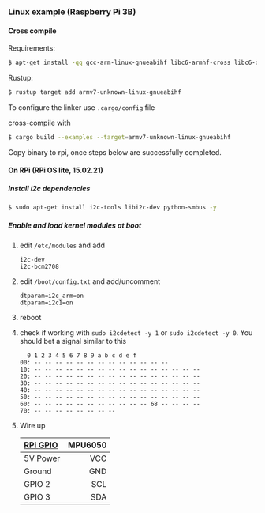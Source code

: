 ### Linux example (Raspberry Pi 3B)

#### Cross compile
Requirements: 
```bash
$ apt-get install -qq gcc-arm-linux-gnueabihf libc6-armhf-cross libc6-dev-armhf-cross
```

Rustup:
```bash
$ rustup target add armv7-unknown-linux-gnueabihf
```
To configure the linker use `.cargo/config` file

cross-compile with 
```bash
$ cargo build --examples --target=armv7-unknown-linux-gnueabihf
```
Copy binary to rpi, once steps below are successfully completed.

#### On RPi (RPi OS lite, 15.02.21)

##### Install i2c dependencies
```bash
$ sudo apt-get install i2c-tools libi2c-dev python-smbus -y
```

##### Enable and load kernel modules at boot
1. edit `/etc/modules` and add
    ```
    i2c-dev
    i2c-bcm2708
    ```
2. edit `/boot/config.txt` and add/uncomment
    ```
    dtparam=i2c_arm=on
    dtparam=i2c1=on
    ```
3. reboot
4. check if working with `sudo i2cdetect -y 1` or `sudo i2cdetect -y 0`. You should bet a signal similar to this
    ```
      0 1 2 3 4 5 6 7 8 9 a b c d e f
    00: -- -- -- -- -- -- -- -- -- -- -- -- --
    10: -- -- -- -- -- -- -- -- -- -- -- -- -- -- -- --
    20: -- -- -- -- -- -- -- -- -- -- -- -- -- -- -- --
    30: -- -- -- -- -- -- -- -- -- -- -- -- -- -- -- --
    40: -- -- -- -- -- -- -- -- -- -- -- -- -- -- -- --
    50: -- -- -- -- -- -- -- -- -- -- -- -- -- -- -- --
    60: -- -- -- -- -- -- -- -- -- -- -- 68 -- -- -- --
    70: -- -- -- -- -- -- -- --
    ```
5. Wire up 

    | [RPi GPIO](https://www.raspberrypi.org/documentation/usage/gpio/) | MPU6050 |
    |:---|---:|
    | 5V Power | VCC |
    | Ground | GND |
    | GPIO 2 | SCL |
    | GPIO 3 | SDA |
